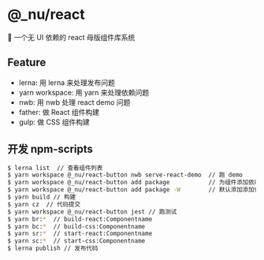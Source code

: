 # @\_nu/react

💪 一个无 UI 依赖的 react 母版组件库系统

## Feature

- lerna: 用 lerna 来处理发布问题
- yarn workspace: 用 yarn 来处理依赖问题
- nwb: 用 nwb 处理 react demo 问题
- father: 做 React 组件构建
- gulp: 做 CSS 组件构建

## 开发 npm-scripts

```bash
$ lerna list  // 查看组件列表
$ yarn workspace @_nu/react-button nwb serve-react-demo  // 跑 demo
$ yarn workspace @_nu/react-button add package           // 为组件添加依赖
$ yarn workspace @_nu/react-button add package -W        // 默认添加添加依赖
$ yarn build // 构建
$ yarn cz  // 代码提交
$ yarn workspace @_nu/react-button jest // 跑测试
$ yarn br:*  // build-react:Componentname 
$ yarn bc:*  // build-css:Componentname 
$ yarn sr:*  // start-react:Componentname 
$ yarn sc:*  // start-css:Componentname 
$ lerna publish // 发布代码
```
